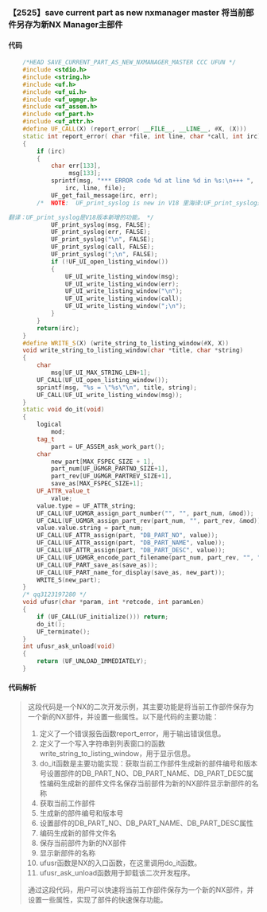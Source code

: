 ### 【2525】save current part as new nxmanager master 将当前部件另存为新NX Manager主部件

#### 代码

```cpp
    /*HEAD SAVE_CURRENT_PART_AS_NEW_NXMANAGER_MASTER CCC UFUN */  
    #include <stdio.h>  
    #include <string.h>  
    #include <uf.h>  
    #include <uf_ui.h>  
    #include <uf_ugmgr.h>  
    #include <uf_assem.h>  
    #include <uf_part.h>  
    #include <uf_attr.h>  
    #define UF_CALL(X) (report_error( __FILE__, __LINE__, #X, (X)))  
    static int report_error( char *file, int line, char *call, int irc)  
    {  
        if (irc)  
        {  
            char err[133],  
                 msg[133];  
            sprintf(msg, "*** ERROR code %d at line %d in %s:\n+++ ",  
                irc, line, file);  
            UF_get_fail_message(irc, err);  
        /*  NOTE:  UF_print_syslog is new in V18 里海译:UF_print_syslog是V18版本新增的功能。

翻译：UF_print_syslog是V18版本新增的功能。 */  
            UF_print_syslog(msg, FALSE);  
            UF_print_syslog(err, FALSE);  
            UF_print_syslog("\n", FALSE);  
            UF_print_syslog(call, FALSE);  
            UF_print_syslog(";\n", FALSE);  
            if (!UF_UI_open_listing_window())  
            {  
                UF_UI_write_listing_window(msg);  
                UF_UI_write_listing_window(err);  
                UF_UI_write_listing_window("\n");  
                UF_UI_write_listing_window(call);  
                UF_UI_write_listing_window(";\n");  
            }  
        }  
        return(irc);  
    }  
    #define WRITE_S(X) (write_string_to_listing_window(#X, X))  
    void write_string_to_listing_window(char *title, char *string)  
    {  
        char  
            msg[UF_UI_MAX_STRING_LEN+1];  
        UF_CALL(UF_UI_open_listing_window());  
        sprintf(msg, "%s = \"%s\"\n", title, string);  
        UF_CALL(UF_UI_write_listing_window(msg));  
    }  
    static void do_it(void)  
    {  
        logical  
            mod;  
        tag_t  
            part = UF_ASSEM_ask_work_part();  
        char  
            new_part[MAX_FSPEC_SIZE + 1],  
            part_num[UF_UGMGR_PARTNO_SIZE+1],  
            part_rev[UF_UGMGR_PARTREV_SIZE+1],  
            save_as[MAX_FSPEC_SIZE+1];  
        UF_ATTR_value_t  
            value;  
        value.type = UF_ATTR_string;  
        UF_CALL(UF_UGMGR_assign_part_number("", "", part_num, &mod));  
        UF_CALL(UF_UGMGR_assign_part_rev(part_num, "", part_rev, &mod));  
        value.value.string = part_num;  
        UF_CALL(UF_ATTR_assign(part, "DB_PART_NO", value));  
        UF_CALL(UF_ATTR_assign(part, "DB_PART_NAME", value));  
        UF_CALL(UF_ATTR_assign(part, "DB_PART_DESC", value));  
        UF_CALL(UF_UGMGR_encode_part_filename(part_num, part_rev, "", "", save_as));  
        UF_CALL(UF_PART_save_as(save_as));  
        UF_CALL(UF_PART_name_for_display(save_as, new_part));  
        WRITE_S(new_part);  
    }  
    /* qq3123197280 */  
    void ufusr(char *param, int *retcode, int paramLen)  
    {  
        if (UF_CALL(UF_initialize())) return;  
        do_it();  
        UF_terminate();  
    }  
    int ufusr_ask_unload(void)  
    {  
        return (UF_UNLOAD_IMMEDIATELY);  
    }

```

#### 代码解析

> 这段代码是一个NX的二次开发示例，其主要功能是将当前工作部件保存为一个新的NX部件，并设置一些属性。以下是代码的主要功能：
>
> 1. 定义了一个错误报告函数report_error，用于输出错误信息。
> 2. 定义了一个写入字符串到列表窗口的函数write_string_to_listing_window，用于显示信息。
> 3. do_it函数是主要功能实现：获取当前工作部件生成新的部件编号和版本号设置部件的DB_PART_NO、DB_PART_NAME、DB_PART_DESC属性编码生成新的部件文件名保存当前部件为新的NX部件显示新部件的名称
> 4. 获取当前工作部件
> 5. 生成新的部件编号和版本号
> 6. 设置部件的DB_PART_NO、DB_PART_NAME、DB_PART_DESC属性
> 7. 编码生成新的部件文件名
> 8. 保存当前部件为新的NX部件
> 9. 显示新部件的名称
> 10. ufusr函数是NX的入口函数，在这里调用do_it函数。
> 11. ufusr_ask_unload函数用于卸载该二次开发程序。
>
> 通过这段代码，用户可以快速将当前工作部件保存为一个新的NX部件，并设置一些属性，实现了部件的快速保存功能。
>
